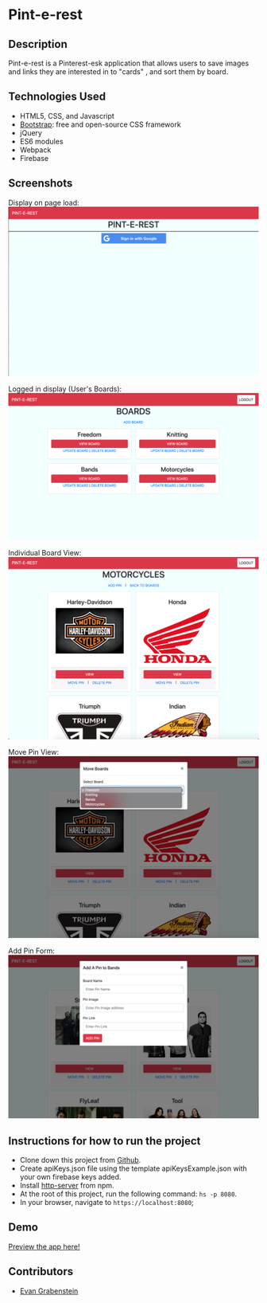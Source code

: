 # Pint-e-rest

## Description
Pint-e-rest is a Pinterest-esk application that allows users to save images and links they are interested in to "cards" , and sort them by board.

## Technologies Used

* HTML5, CSS, and Javascript
* [Bootstrap](https://getbootstrap.com/): free and open-source CSS framework
* jQuery
* ES6 modules
* Webpack
* Firebase

## Screenshots
Display on page load:
![on load](https://github.com/evangdesigns/pinterest/blob/master/screenshots/home.png)

Logged in display (User's Boards):
![logged in](https://github.com/evangdesigns/pinterest/blob/master/screenshots/boards.png)

Individual Board View:
![single board](https://github.com/evangdesigns/pinterest/blob/master/screenshots/boardsPage.png)

Move Pin View:
![move pin](https://github.com/evangdesigns/pinterest/blob/master/screenshots/movePin.png)

Add Pin Form:
![add pin](https://github.com/evangdesigns/pinterest/blob/master/screenshots/addPin.png?raw=true)



## Instructions for how to run the project

* Clone down this project from [Github](https://github.com/evangdesigns/pinterest).
* Create apiKeys.json file using the template apiKeysExample.json with your own firebase keys added.
* Install [http-server](https://www.npmjs.com/package/http-server) from npm.
* At the root of this project, run the following command: `hs -p 8080`.
* In your browser, navigate to `https://localhost:8080`;

## Demo
[Preview the app here!](https://pinterest-dd90f.firebaseapp.com/)

## Contributors

* [Evan Grabenstein](https://github.com/evangdesigns)